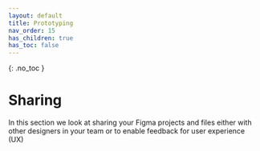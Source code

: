 ```yaml
---
layout: default
title: Prototyping
nav_order: 15
has_children: true
has_toc: false
---
```


{: .no_toc }

# Sharing

In this section we look at sharing your Figma projects and files either with other designers in your team or to enable feedback for user experience (UX)
